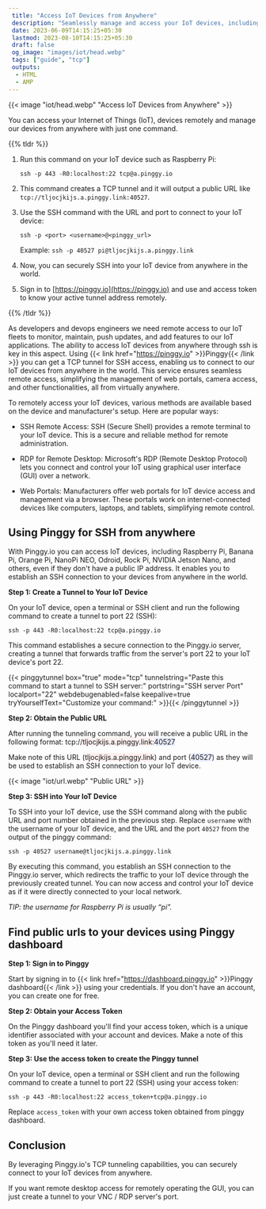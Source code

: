 ```yaml
---
 title: "Access IoT Devices from Anywhere"
 description: "Seamlessly manage and access your IoT devices, including Raspberry Pi, from anywhere with Pinggy. Utilize a single command to establish a secure TCP tunnel, enabling remote SSH connections." 
 date: 2023-06-09T14:15:25+05:30
 lastmod: 2023-08-10T14:15:25+05:30
 draft: false 
 og_image: "images/iot/head.webp"
 tags: ["guide", "tcp"]
 outputs:
  - HTML
  - AMP
---
```


{{< image "iot/head.webp" "Access IoT Devices from Anywhere" >}}

You can access your Internet of Things (IoT), devices remotely and manage our devices from anywhere with just one command.

{{% tldr %}}

1. Run this command on your IoT device such as Raspberry Pi:
   ```
   ssh -p 443 -R0:localhost:22 tcp@a.pinggy.io
   ```
2. This command creates a TCP tunnel and it will output a public URL like `tcp://tljocjkijs.a.pinggy.link:40527`.
3. Use the SSH command with the URL and port to connect to your IoT device:
   ```
   ssh -p <port> <username>@<pinggy_url>
   ```
   Example:
   `ssh -p 40527 pi@tljocjkijs.a.pinggy.link`
4. Now, you can securely SSH into your IoT device from anywhere in the world.

5. Sign in to [https://pinggy.io](https://pinggy.io) and use and access token to know your active tunnel address remotely.

{{% /tldr %}}

As developers and devops engineers we need remote access to our IoT fleets to monitor, maintain, push updates, and add features to our IoT applications. The ability to access IoT devices from anywhere through ssh is key in this aspect. Using {{< link href="https://pinggy.io" >}}Pinggy{{< /link >}} you can get a TCP tunnel for SSH access, enabling us to connect to our IoT devices from anywhere in the world. This service ensures seamless remote access, simplifying the management of web portals, camera access, and other functionalities, all from virtually anywhere.

To remotely access your IoT devices, various methods are available based on the device and manufacturer's setup. Here are popular ways:

- SSH Remote Access: SSH (Secure Shell) provides a remote terminal to your IoT device. This is a secure and reliable method for remote administration.

- RDP for Remote Desktop: Microsoft's RDP (Remote Desktop Protocol) lets you connect and control your IoT using graphical user interface (GUI) over a network.

- Web Portals: Manufacturers offer web portals for IoT device access and management via a browser. These portals work on internet-connected devices like computers, laptops, and tablets, simplifying remote control.

## Using Pinggy for SSH from anywhere

With Pinggy.io you can access IoT devices, including Raspberry Pi, Banana Pi, Orange Pi, NanoPi NEO, Odroid, Rock Pi, NVIDIA Jetson Nano, and others, even if they don't have a public IP address. It enables you to establish an SSH connection to your devices from anywhere in the world.

**Step 1: Create a Tunnel to Your IoT Device**

On your IoT device, open a terminal or SSH client and run the following command to create a tunnel to port 22 (SSH):

```
ssh -p 443 -R0:localhost:22 tcp@a.pinggy.io
```

This command establishes a secure connection to the Pinggy.io server, creating a tunnel that forwards traffic from the server's port 22 to your IoT device's port 22.

{{< pinggytunnel box="true" mode="tcp" tunnelstring="Paste this command to start a tunnel to SSH server:" portstring="SSH server Port" localport="22" webdebugenabled=false keepalive=true tryYourselfText="Customize your command:" >}}{{< /pinggytunnel >}}

**Step 2: Obtain the Public URL**

After running the tunneling command, you will receive a public URL in the following format:
tcp://<span style="background: #fff0f0">tljocjkijs.a.pinggy.link</span>:<span style="background: #e9ecff">40527</span>

Make note of this URL (<span style="background: #fff0f0">tljocjkijs.a.pinggy.link</span>) and port (<span style="background: #e9ecff">40527</span>) as they will be used to establish an SSH connection to your IoT device.

{{< image "iot/url.webp" "Public URL" >}}

**Step 3: SSH into Your IoT Device**

To SSH into your IoT device, use the SSH command along with the public URL and port number obtained in the previous step. Replace `username` with the username of your IoT device, and the URL and the port `40527` from the output of the pinggy command:

```
ssh -p 40527 username@tljocjkijs.a.pinggy.link
```

By executing this command, you establish an SSH connection to the Pinggy.io server, which redirects the traffic to your IoT device through the previously created tunnel. You can now access and control your IoT device as if it were directly connected to your local network.

_TIP: the username for Raspberry Pi is usually “pi”._

## Find public urls to your devices using Pinggy dashboard

**Step 1: Sign in to Pinggy**

Start by signing in to {{< link href="https://dashboard.pinggy.io" >}}Pinggy dashboard{{< /link >}} using your credentials. If you don't have an account, you can create one for free.

**Step 2: Obtain your Access Token**

On the Pinggy dashboard you'll find your access token, which is a unique identifier associated with your account and devices. Make a note of this token as you'll need it later.

**Step 3: Use the access token to create the Pinggy tunnel**

On your IoT device, open a terminal or SSH client and run the following command to create a tunnel to port 22 (SSH) using your access token:

```
ssh -p 443 -R0:localhost:22 access_token+tcp@a.pinggy.io
```

Replace `access_token` with your own access token obtained from pinggy dashboard.

## Conclusion

By leveraging Pinggy.io's TCP tunneling capabilities, you can securely connect to your IoT devices from anywhere.

If you want remote desktop access for remotely operating the GUI, you can just create a tunnel to your VNC / RDP server's port.
